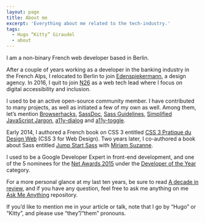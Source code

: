 ```yaml
---
layout: page
title: About me
excerpt: 'Everything about me related to the tech-industry.'
tags:
  - Hugo “Kitty” Giraudel
  - about
---
```


I am a non-binary French web developer based in Berlin.

After a couple of years working as a developer in the banking industry in the French Alps, I relocated to Berlin to join [Edenspiekermann](https://edenspiekermann.com), a design agency. In 2016, I quit to join [N26](https://n26.com/) as a web tech lead where I focus on digital accessibility and inclusion.

I used to be an active open-source community member. I have contributed to many projects, as well as initiated a few of my own as well. Among them, let’s mention [Browserhacks](http://browserhacks.com), [SassDoc](http://sassdoc.com), [Sass Guidelines](https://sass-guidelin.es), [Simplified JavaScript Jargon](https://jargon.js.org), [a11y-dialog](https://edenspiekermann.github.com/a11y-dialog) and [a11y-toggle](https://edenspiekermann.github.com/a11y-toggle).

Early 2014, I authored a French book on CSS 3 entitled [CSS 3 Pratique du Design Web](https://www.eyrolles.com/Informatique/Livre/css3-9782212678963/) (CSS 3 for Web Design). Two years later, I co-authored a book about Sass entitled [Jump Start Sass](https://learnable.com/books/jump-start-sass) with [Miriam Suzanne](https://www.miriamsuzanne.com/).

I used to be a Google Developer Expert in front-end development, and one of the 5 nominees for the [Net Awards 2015](https://thenetawards.com) under the [Developer of the Year](https://thenetawards.com/vote/developer/) category.

For a more personal glance at my last ten years, be sure to read [A decade in review](/2020/01/01/a-decade-in-review/), and if you have any question, feel free to ask me anything on me [Ask Me Anything](https://github.com/hugogiraudel/ama) repository.

If you’d like to mention me in your article or talk, note that I go by “Hugo” or “Kitty”, and please use “they”/“them” pronouns.

